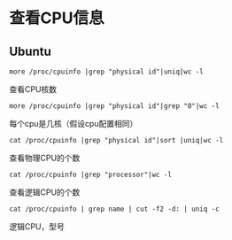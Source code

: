 # 查看CPU信息

## Ubuntu

`more /proc/cpuinfo |grep "physical id"|uniq|wc -l`

查看CPU核数

`more /proc/cpuinfo |grep "physical id"|grep "0"|wc -l`

每个cpu是几核（假设cpu配置相同）

`cat /proc/cpuinfo |grep "physical id"|sort |uniq|wc -l`

查看物理CPU的个数

`cat /proc/cpuinfo |grep "processor"|wc -l`

查看逻辑CPU的个数

`cat /proc/cpuinfo | grep name | cut -f2 -d: | uniq -c`

逻辑CPU，型号

